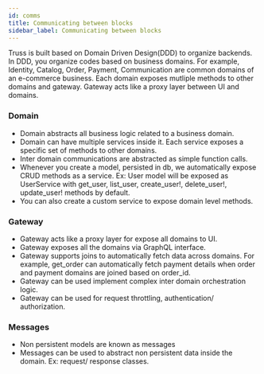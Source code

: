 ```yaml
---
id: comms
title: Communicating between blocks
sidebar_label: Communicating between blocks
---
```


Truss is built based on Domain Driven Design(DDD) to organize backends.
In DDD, you organize codes based on business domains. For example, Identity,
Catalog, Order, Payment, Communication are common domains of an e-commerce
business. Each domain exposes mutliple methods to other domains and gateway.
Gateway acts like a proxy layer between UI and domains.

### Domain
+ Domain abstracts all business logic related to a business domain.
+ Domain can have multiple services inside it. Each service exposes a specific
set of methods to other domains.
+ Inter domain communications are abstracted as simple function calls.
+ Whenever you create a model, persisted in db, we automatically expose CRUD
methods as a service. Ex: User model will be exposed as UserService with
get_user, list_user, create_user!, delete_user!, update_user! methods by
default.
+ You can also create a custom service to expose domain level methods.

### Gateway
+ Gateway acts like a proxy layer for expose all domains to UI.
+ Gateway exposes all the domains via GraphQL interface.
+ Gateway supports joins to automatically fetch data across domains.
For example, get_order can automatically fetch payment details when order and
payment domains are joined based on order_id.
+ Gateway can be used implement complex inter domain orchestration logic.
+ Gateway can be used for request throttling, authentication/ authorization.

### Messages

+ Non persistent models are known as messages
+ Messages can be used to abstract non persistent data inside the domain.
Ex: request/ response classes.
